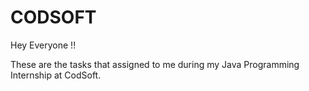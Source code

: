 # CODSOFT

Hey Everyone !!

These are the tasks that assigned to me during my Java Programming Internship at CodSoft.
